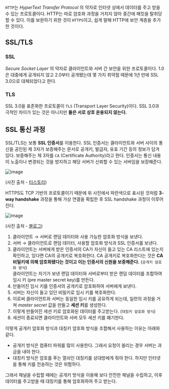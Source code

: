 `HTTP`는 *HyperText Transfer Protocol* 의 약자로 인터넷 상에서 데이터를 주고 받을 수 있는 프로토콜이다. HTTP는 따로 암호화 과정을 거치지 않아 중간에 패킷을 탈취당할 수 있다. 이를 보완하기 위한 것이 `HTTPS`이고, 쉽게 말해 HTTP에 보안 계층을 추가한 것이다.

## SSL/TLS
### SSL
*Secure Socket Layer* 의 약자로 클라이언트와 서버 간 보안을 위한 프로토콜이다. 1.0은 대중에게 공개되지 않고 2.0부터 공개됐는데 몇 가지 취약점 때문에 1년 만에 SSL 3.0으로 대체되었다고 한다.

### TLS
SSL 3.0을 표준화한 프로토콜이 `TLS` (Transport Layer Security)이다. SSL 3.0과 극적인 차이가 있는 것은 아니지만 **둘은 서로 상호 운용되지 않는다.**

## SSL 통신 과정
SSL/TLS는 보통 **SSL 인증서**를 이용한다. SSL 인증서는 클라이언트와 서버 사이의 통신을 공인된 제 3자가 보증해주는 문서로 공개키, 발급자, 유효 기간 등의 정보가 담겨 있다. 보증해주는 제 3자를 `CA` (Certificate Authority)라고 한다. 인증서는 통신 내용이 노출이나 변경되는 것을 방지하고 해당 서버가 신뢰할 수 있는 서버임을 보장해준다.

![image](https://user-images.githubusercontent.com/46131688/116693639-2c4b1100-a9f9-11eb-817a-d9538db74d73.png)

(사진 출처 - [티스토리](https://aws-hyoh.tistory.com/entry/HTTPS-%ED%86%B5%EC%8B%A0%EA%B3%BC%EC%A0%95-%EC%89%BD%EA%B2%8C-%EC%9D%B4%ED%95%B4%ED%95%98%EA%B8%B0-3SSL-Handshake))

HTTPS도 TCP 기반의 프로토콜이기 때문에 위 사진에서 파란색으로 표시된 것처럼 **3-way handshake** 과정을 통해 가상 연결을 확립한 후 SSL handshake 과정이 이루어진다.

![image](https://user-images.githubusercontent.com/46131688/116693523-058cda80-a9f9-11eb-857f-a2483a0299c9.png)

(사진 출처 - [블로그](https://www.crocus.co.kr/1387))

1. 클라이언트 → 서버로 랜덤 데이터와 사용 가능한 암호화 방식을 보낸다.
2. 서버 → 클라이언트로 랜덤 데이터, 사용할 암호화 방식과 SSL 인증서를 보낸다.
3. 클라이언트는 서버에게 받은 인증서의 CA가 자신이 들고 있는 CA 리스트에 있는지 확인하고, 있다면 CA의 공개키로 복호화한다. CA 공개키로 복호화한다는 것은 **CA 비밀키에 의해 암호화됐다는 것이고 이는 인증서의 신원을 보증해준다.** (`공개키 암호화 방식`)  
클라이언트는 자기가 보낸 랜덤 데이터와 서버로부터 받은 랜덤 데이터를 조합하여 임시 키 (pre master secret key)를 만든다.
4. 만들어진 임시 키를 인증서의 공개키로 암호화하여 서버에게 보낸다.
5. 서버는 자신이 들고 있던 비밀키로 임시 키를 복호화한다.
6. 이로써 클라이언트와 서버는 동일한 임시 키를 공유하게 되는데, 일련의 과정을 거쳐 *master secret* 값을 만들고 **세션 키**를 생성한다. 
7. 이렇게 만들어진 세션 키로 암호화된 데이터를 주고받는다. (`대칭키 암호화 방식`)
8. 세션이 종료되면 클라이언트와 서버 모두 세션 키를 폐기한다.

이렇게 공개키 암호화 방식과 대칭키 암호화 방식을 조합해서 사용하는 이유는 아래와 같다.

- 공개키 방식은 컴퓨터 파워를 많이 사용한다. 그래서 요청이 쏠리는 경우 서버는 과금을 내야 한다.
- 대칭키 방식은 암호를 푸는 열쇠인 대칭키를 상대방에게 줘야 한다. 하지만 인터넷을 통해 키를 전송하는 것은 위험하다.

그래서 채널을 수립할 때에는 공개키 방식을 이용해 보다 안전한 채널을 수립하고, 이후 데이터를 주고받을 때 대칭키를 통해 암호화하여 주고 받는다.
